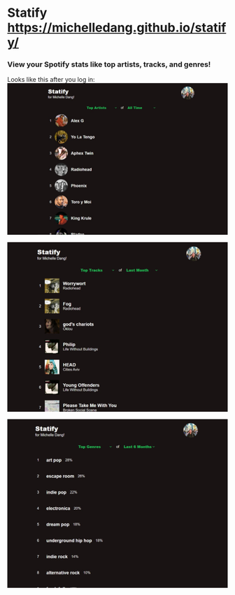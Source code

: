 # Statify https://michelledang.github.io/statify/

### View your Spotify stats like top artists, tracks, and genres!

Looks like this after you log in:
![Statify Top Artists](https://github.com/michelledang/statify-public/blob/main/public/artists.jpg?raw=true)

![Statify Top Tracks](https://github.com/michelledang/statify-public/blob/main/public/tracks.jpg?raw=true)

![Statify Top Genres](https://github.com/michelledang/statify-public/blob/main/public/genres.jpg?raw=true)
